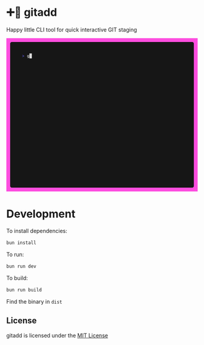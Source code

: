 # ➕💝 gitadd

Happy little CLI tool for quick interactive GIT staging

![Example Image](demo.gif)

# Development

To install dependencies:

```bash
bun install
```

To run:

```bash
bun run dev
```

To build:

```bash
bun run build
```

Find the binary in `dist`


## License
gitadd is licensed under the [MIT License](LICENSE)
